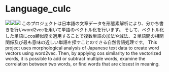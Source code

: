 # Language_culc
<img src="https://img.shields.io/badge/python-3.10.0-3776AB.svg?logo=python&style=plastic"><img src="https://img.shields.io/badge/gensim-v4.3.3-99999.svg?logo=&style=plastic"><img src="https://img.shields.io/badge/gdown-v5.2.0-ca97fc.svg?logo=&style=plastic">
このプロジェクトは日本語の文章データを形態素解析により、分かち書きを行いword2vecを用いて単語のベクトル化を行います。
そして、ベクトル化した単語にcos類似度を適用することで複数単語の加法や減法、２単語間の相関関係及び最も意味の近しい単語を探すことのできる自然言語処理です。
This project uses morphological analysis of Japanese text data to create word vectors using word2vec.
Then, by applying cos similarity to the vectorized words, it is possible to add or subtract multiple words, examine the correlation between two words, or find words that are closest in meaning.
##
